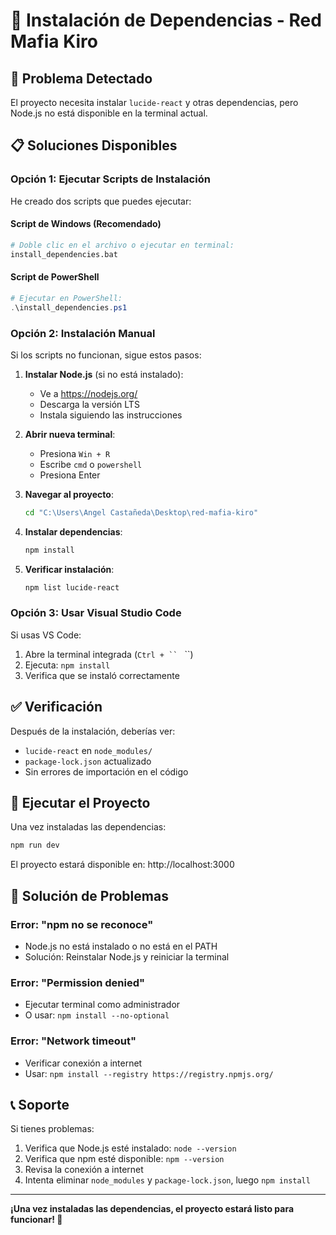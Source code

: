 # 🔧 Instalación de Dependencias - Red Mafia Kiro

## 🚨 Problema Detectado
El proyecto necesita instalar `lucide-react` y otras dependencias, pero Node.js no está disponible en la terminal actual.

## 📋 Soluciones Disponibles

### Opción 1: Ejecutar Scripts de Instalación
He creado dos scripts que puedes ejecutar:

#### Script de Windows (Recomendado)
```bash
# Doble clic en el archivo o ejecutar en terminal:
install_dependencies.bat
```

#### Script de PowerShell
```powershell
# Ejecutar en PowerShell:
.\install_dependencies.ps1
```

### Opción 2: Instalación Manual
Si los scripts no funcionan, sigue estos pasos:

1. **Instalar Node.js** (si no está instalado):
   - Ve a https://nodejs.org/
   - Descarga la versión LTS
   - Instala siguiendo las instrucciones

2. **Abrir nueva terminal**:
   - Presiona `Win + R`
   - Escribe `cmd` o `powershell`
   - Presiona Enter

3. **Navegar al proyecto**:
   ```bash
   cd "C:\Users\Angel Castañeda\Desktop\red-mafia-kiro"
   ```

4. **Instalar dependencias**:
   ```bash
   npm install
   ```

5. **Verificar instalación**:
   ```bash
   npm list lucide-react
   ```

### Opción 3: Usar Visual Studio Code
Si usas VS Code:

1. Abre la terminal integrada (`Ctrl + `` ` ``)
2. Ejecuta: `npm install`
3. Verifica que se instaló correctamente

## ✅ Verificación
Después de la instalación, deberías ver:
- `lucide-react` en `node_modules/`
- `package-lock.json` actualizado
- Sin errores de importación en el código

## 🚀 Ejecutar el Proyecto
Una vez instaladas las dependencias:

```bash
npm run dev
```

El proyecto estará disponible en: http://localhost:3000

## 🐛 Solución de Problemas

### Error: "npm no se reconoce"
- Node.js no está instalado o no está en el PATH
- Solución: Reinstalar Node.js y reiniciar la terminal

### Error: "Permission denied"
- Ejecutar terminal como administrador
- O usar: `npm install --no-optional`

### Error: "Network timeout"
- Verificar conexión a internet
- Usar: `npm install --registry https://registry.npmjs.org/`

## 📞 Soporte
Si tienes problemas:
1. Verifica que Node.js esté instalado: `node --version`
2. Verifica que npm esté disponible: `npm --version`
3. Revisa la conexión a internet
4. Intenta eliminar `node_modules` y `package-lock.json`, luego `npm install`

---
**¡Una vez instaladas las dependencias, el proyecto estará listo para funcionar! 🎉**
